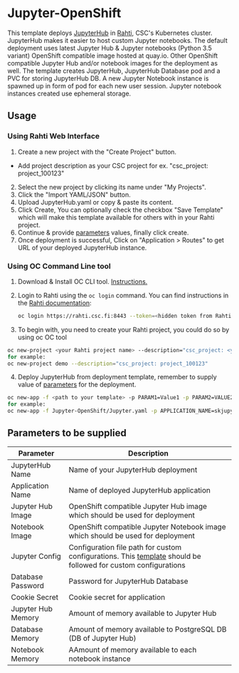 # Jupyter-OpenShift

This template deploys [JupyterHub](https://jupyter.org/hub) in [Rahti](https://rahti.csc.fi/), CSC's Kubernetes cluster. JupyterHub makes it easier to host custom Jupyter notebooks. The default deployment uses latest Jupyter Hub & Jupyter notebooks (Python 3.5 variant) OpenShift compatible image hosted at quay.io. Other OpenShift compatible Jupyter Hub and/or notebook images for the deployment as well. The template creates JupyterHub, JupyterHub Database pod and a PVC for storing JupyterHub DB. A new Jupyter Notebook instance is spawned up in form of pod for each new user session. Jupyter notebook instances created use ephemeral storage.

## Usage

### Using Rahti Web Interface
1. Create a new project with the "Create Project" button.
  * Add project description as your CSC project for ex. "csc_project: project_100123"
2. Select the new project by clicking its name under "My Projects".
3. Click the "Import YAML/JSON" button.
4. Upload JupyterHub.yaml or copy & paste its content.
5. Click Create, You can optionally check the checkbox "Save Template" which will make this template available for others with in your Rahti project.
6. Continue & provide [parameters](#parameters-to-be-supplied) values, finally click create.
7. Once deployment is successful, Click on "Application > Routes" to get URL of your deployed JupyterHub instance.

### Using OC Command Line tool
1. Download & Install OC CLI tool. [Instructions.](https://docs.okd.io/latest/cli_reference/get_started_cli.html)
2. Login to Rahti using the `oc login` command. You can find
   instructions in the [Rahti documentation](https://rahti.csc.fi/usage/cli/):

   ```bash
   oc login https://rahti.csc.fi:8443 --token=<hidden token from Rahti>
   ```
3. To begin with, you need to create your Rahti project, you could do so by using oc OC tool
 ```bash
oc new-project <your Rahti project name> --description="csc_project: <your CSC project name>"
for example:
oc new-project demo --description="csc_project: project_100123"
```
4. Deploy JupyterHub from deployment template, remember to supply value of [parameters](#parameters-to-be-supplied) for the deployment.  
```bash
oc new-app -f <path to your template> -p PARAM1=Value1 -p PARAM2=VALUE2 -p PARAM3=VALUE3
for example:
oc new-app -f Jupyter-OpenShift/Jupyter.yaml -p APPLICATION_NAME=skjupyter -p BUILDER_IMAGE=jupyterhub:3.1.0
```
## Parameters to be supplied

|Parameter|	Description|
|---------|------------|
|JupyterHub Name	| Name of your JupyterHub deployment |
|Application Name	| Name of deployed JupyterHub application|
|Jupyter Hub Image | OpenShift compatible Jupyter Hub image which should be used for deployment|
|Notebook Image	| OpenShift compatible Jupyter Notebook image which should be used for deployment|
|Jupyter Config |	Configuration file path for custom configurations. This [template](https://github.com/jupyter-on-openshift/jupyterhub-quickstart/blob/4987215df80d36d42f8a68f2c7b8a166e69d3d9b/jupyterhub_config.py) should be followed for custom configurations|
|Database Password|	Password for JupyterHub Database|
|Cookie Secret|	Cookie secret for application |
|Jupyter Hub Memory|	Amount of memory available to Jupyter Hub |
|Database Memory|	Amount of memory available to PostgreSQL DB (DB of Jupyter Hub) |
|Notebook Memory|	AAmount of memory available to each notebook instance |
